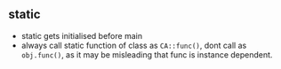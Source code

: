 ## static
- static gets initialised before main
- always call static function of class as `CA::func()`, dont call as `obj.func()`, as it may be misleading that func is instance dependent. 
